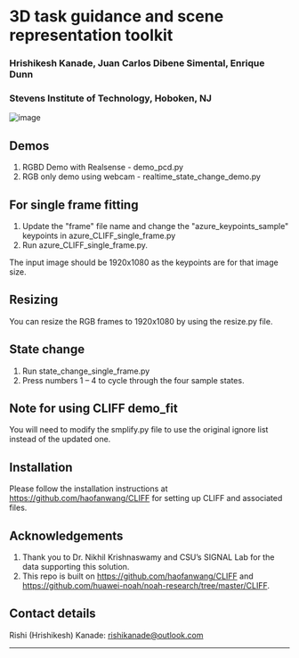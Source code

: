 # 3D task guidance and scene representation toolkit
### Hrishikesh Kanade, Juan Carlos Dibene Simental, Enrique Dunn
### Stevens Institute of Technology, Hoboken, NJ

![image](https://github.com/user-attachments/assets/e5941ff2-b54a-4803-a0ae-a8204046d9be)

## Demos
1) RGBD Demo with Realsense - demo_pcd.py
2) RGB only demo using webcam - realtime_state_change_demo.py

## For single frame fitting
1) Update the "frame" file name and change the "azure_keypoints_sample" keypoints in azure_CLIFF_single_frame.py
2) Run azure_CLIFF_single_frame.py.

The input image should be 1920x1080 as the keypoints are for that image size.

## Resizing
You can resize the RGB frames to 1920x1080 by using the resize.py file.

## State change
1) Run state_change_single_frame.py
2)  Press numbers 1 – 4 to cycle through the four sample states.

## Note for using CLIFF demo_fit
You will need to modify the smplify.py file to use the original ignore list instead of the updated one.

## Installation
Please follow the installation instructions at https://github.com/haofanwang/CLIFF for setting up CLIFF and associated files.

## Acknowledgements
1) Thank you to Dr. Nikhil Krishnaswamy and CSU’s SIGNAL Lab for the data supporting this solution.
2) This repo is built on https://github.com/haofanwang/CLIFF and https://github.com/huawei-noah/noah-research/tree/master/CLIFF.

## Contact details
Rishi (Hrishikesh) Kanade: rishikanade@outlook.com
***
